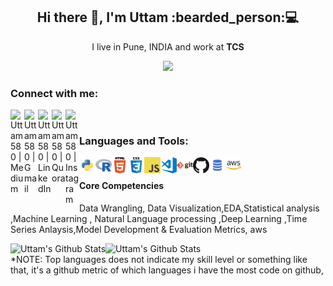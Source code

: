 <h2 align='center'> Hi there 👋, I'm Uttam  :bearded_person:💻 </h2>

<p align='center'>
  I live in Pune, INDIA and work at <b>TCS</b> 
</p>

<p align='center'>
  <a href="#"><img src="https://visitor-badge.glitch.me/badge?page_id=Uttam580.Uttam580"></a>
</p>


  ### Connect with me:

[<img align="left" alt="Uttam580 | Medium" width="22px" src="https://cdn.jsdelivr.net/npm/simple-icons@v3/icons/medium.svg" />][Medium]
[<img align="left" alt="Uttam580 | Gmail" width="22px" src="https://cdn.jsdelivr.net/npm/simple-icons@v3/icons/gmail.svg" />][Gmail]
[<img align="left" alt="Uttam580 | LinkedIn" width="22px" src="https://cdn.jsdelivr.net/npm/simple-icons@v3/icons/linkedin.svg" />][linkedin]
[<img align="left" alt="Uttam580 | Quora" width="22px" src="https://cdn.jsdelivr.net/npm/simple-icons@v3/icons/quora.svg" />][Quora]
[<img align="left" alt="Uttam580 | Instagram" width="22px" src="https://cdn.jsdelivr.net/npm/simple-icons@v3/icons/instagram.svg" />][instagram]
<br />

### Languages and Tools:

<img align="left" alt="Python" width="26px" src="https://raw.githubusercontent.com/github/explore/80688e429a7d4ef2fca1e82350fe8e3517d3494d/topics/python/python.png" />
<img align="left" alt="R" width="26px" src="https://raw.githubusercontent.com/github/explore/80688e429a7d4ef2fca1e82350fe8e3517d3494d/topics/r/r.png" />
<img align="left" alt="HTML5" width="26px" src="https://raw.githubusercontent.com/github/explore/80688e429a7d4ef2fca1e82350fe8e3517d3494d/topics/html/html.png" />
<img align="left" alt="CSS3" width="26px" src="https://raw.githubusercontent.com/github/explore/80688e429a7d4ef2fca1e82350fe8e3517d3494d/topics/css/css.png" />
<img align="left" alt="JavaScript" width="26px" src="https://raw.githubusercontent.com/github/explore/80688e429a7d4ef2fca1e82350fe8e3517d3494d/topics/javascript/javascript.png" />
<img align="left" alt="Visual Studio Code" width="26px" src="https://raw.githubusercontent.com/github/explore/80688e429a7d4ef2fca1e82350fe8e3517d3494d/topics/visual-studio-code/visual-studio-code.png" />
<img align="left" alt="Git" width="26px" src="https://raw.githubusercontent.com/github/explore/80688e429a7d4ef2fca1e82350fe8e3517d3494d/topics/git/git.png" />
<img align="left" alt="GitHub" width="26px" src="https://raw.githubusercontent.com/github/explore/78df643247d429f6cc873026c0622819ad797942/topics/github/github.png" />
<img align="left" alt="SQL" width="26px" src="https://raw.githubusercontent.com/github/explore/80688e429a7d4ef2fca1e82350fe8e3517d3494d/topics/sql/sql.png" />
<img align="left" alt="AWS" width="26px" src="https://raw.githubusercontent.com/github/explore/80688e429a7d4ef2fca1e82350fe8e3517d3494d/topics/aws/aws.png" />


<br />


#### Core Competencies

Data Wrangling, Data Visualization,EDA,Statistical analysis ,Machine Learning , Natural Language processing ,Deep Learning ,Time Series Anlaysis,Model Development & Evaluation Metrics, aws



<img align="left" alt="Uttam's Github Stats" src="https://github-readme-stats.vercel.app/api?username=Uttam580&show_icons=true&hide_border=true&theme=highcontrast"/>
<img align="left" alt="Uttam's Github Stats" src="https://github-readme-stats.vercel.app/api/top-langs/?username=Uttam580&show_icons=true&hide_border=true&theme=highcontrast&layout=compact"/>

<br />
*NOTE: Top languages does not indicate my skill level or something like that, it's a github metric of which languages i have the most code on github, 

[Medium]:https://medium.com/@uttam94
[Gmail]:https://mail.google.com/mail/u/0/?tab=rm&ogbl#inbox?compose=CllgCJlHFPJQPrgCjqCcxwNDPKtjphPjbFQCgQMjvvFWjZfBgHsBxxxfQthvMCBQzbLXZZcPjXq
[linkedin]: #
[instagram]: https://instagram.com/__uttam__94
[Quora]:https://www.quora.com/profile/Uttam-Choudhary-15


